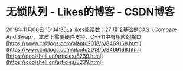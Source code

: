 # 无锁队列 - Likes的博客 - CSDN博客
2018年11月06日 15:34:35[Lailikes](https://me.csdn.net/songchuwang1868)阅读数：27
理论基础是CAS（Compare And Swap），本质上需要硬件支持，C++11中有相应的接口
[https://www.cnblogs.com/alantu2018/p/8469168.html](https://www.cnblogs.com/alantu2018/p/8469168.html)
[https://coolshell.cn/articles/8239.html](https://coolshell.cn/articles/8239.html)
